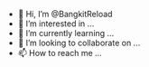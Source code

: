 - 👋 Hi, I’m @BangkitReload
- 👀 I’m interested in ...
- 🌱 I’m currently learning ...
- 💞️ I’m looking to collaborate on ...
- 📫 How to reach me ...

<!---
BangkitReload/BangkitReload is a ✨ special ✨ repository because its `README.md` (this file) appears on your GitHub profile.
You can click the Preview link to take a look at your changes.
--->
